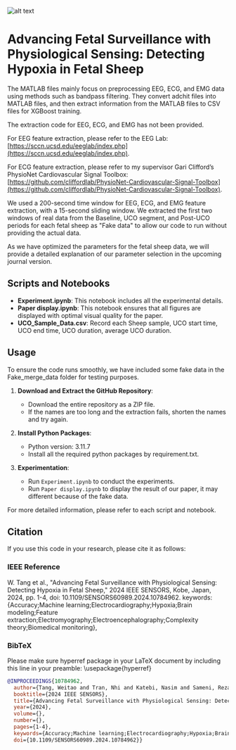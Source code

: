 ![alt text](https://zenodo.org/badge/DOI/10.5281/zenodo.13668416.svg)

# Advancing Fetal Surveillance with Physiological Sensing: Detecting Hypoxia in Fetal Sheep

The MATLAB files mainly focus on preprocessing EEG, ECG, and EMG data using methods such as bandpass filtering. They convert adchit files into MATLAB files, and then extract information from the MATLAB files to CSV files for XGBoost training.

The extraction code for EEG, ECG, and EMG has not been provided.

For EEG feature extraction, please refer to the EEG Lab: [https://sccn.ucsd.edu/eeglab/index.php](https://sccn.ucsd.edu/eeglab/index.php).

For ECG feature extraction, please refer to my supervisor Gari Clifford’s PhysioNet Cardiovascular Signal Toolbox: [https://github.com/cliffordlab/PhysioNet-Cardiovascular-Signal-Toolbox](https://github.com/cliffordlab/PhysioNet-Cardiovascular-Signal-Toolbox).

We used a 200-second time window for EEG, ECG, and EMG feature extraction, with a 15-second sliding window. We extracted the first two windows of real data from the Baseline, UCO segment, and Post-UCO periods for each fetal sheep as "Fake data" to allow our code to run without providing the actual data.

As we have optimized the parameters for the fetal sheep data, we will provide a detailed explanation of our parameter selection in the upcoming journal version.

## Scripts and Notebooks

- **Experiment.ipynb**: This notebook includes all the experimental details.
- **Paper display.ipynb**: This notebook ensures that all figures are displayed with optimal visual quality for the paper.
- **UCO_Sample_Data.csv**: Record each Sheep sample, UCO start time, UCO end time, UCO duration, average UCO duration.

## Usage

To ensure the code runs smoothly, we have included some fake data in the Fake_merge_data folder for testing purposes.

1. **Download and Extract the GitHub Repository**:
   - Download the entire repository as a ZIP file.
   - If the names are too long and the extraction fails, shorten the names and try again.

2. **Install Python Packages**:
   - Python version: 3.11.7
   - Install all the required python packages by requirement.txt.

3. **Experimentation**:
   - Run `Experiment.ipynb` to conduct the experiments. 
   - Run `Paper display.ipynb` to display the result of our paper, it may different because of the fake data.

For more detailed information, please refer to each script and notebook.


## Citation

If you use this code in your research, please cite it as follows:

### IEEE Reference

W. Tang et al., "Advancing Fetal Surveillance with Physiological Sensing: Detecting Hypoxia in Fetal Sheep," 2024 IEEE SENSORS, Kobe, Japan, 2024, pp. 1-4, doi: 10.1109/SENSORS60989.2024.10784962. keywords: {Accuracy;Machine learning;Electrocardiography;Hypoxia;Brain modeling;Feature extraction;Electromyography;Electroencephalography;Complexity theory;Biomedical monitoring},


### BibTeX

Please make sure hyperref package in your LaTeX document by including this line in your preamble: \usepackage{hyperref}

```bibtex
@INPROCEEDINGS{10784962,
  author={Tang, Weitao and Tran, Nhi and Katebi, Nasim and Sameni, Reza and Clifford, Gari D. and Walker, David and Horlali, Vaishnavi and Taylor, Callum and Galinsky, Robert and Marzbanrad, Faezeh},
  booktitle={2024 IEEE SENSORS}, 
  title={Advancing Fetal Surveillance with Physiological Sensing: Detecting Hypoxia in Fetal Sheep}, 
  year={2024},
  volume={},
  number={},
  pages={1-4},
  keywords={Accuracy;Machine learning;Electrocardiography;Hypoxia;Brain modeling;Feature extraction;Electromyography;Electroencephalography;Complexity theory;Biomedical monitoring},
  doi={10.1109/SENSORS60989.2024.10784962}}

